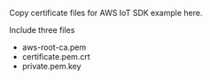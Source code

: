 Copy certificate files for AWS IoT SDK example here.

Include three files

- aws-root-ca.pem
- certificate.pem.crt
- private.pem.key
